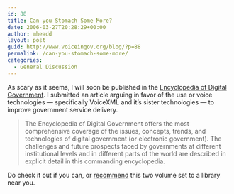 ```yaml
---
id: 88
title: Can you Stomach Some More?
date: 2006-03-27T20:28:29+00:00
author: mheadd
layout: post
guid: http://www.voiceingov.org/blog/?p=88
permalink: /can-you-stomach-some-more/
categories:
  - General Discussion
---
```

As scary as it seems, I will soon be published in the [Encyclopedia of Digital Government](http://www.idea-group.com/reference/details.asp?ID=5066). I submitted an article arguing in favor of the use or voice technologies &#8212; specifically VoiceXML and it&#8217;s sister technologies &#8212; to improve government service delivery.

> The Encyclopedia of Digital Government offers the most comprehensive coverage of the issues, concepts, trends, and technologies of digital government (or electronic government). The challenges and future prospects faced by governments at different institutional levels and in different parts of the world are described in explicit detail in this commanding encyclopedia.

Do check it out if you can, or [recommend](http://www.idea-group.com/recommend.asp?ID=5066) this two volume set to a library near you.